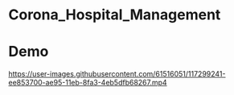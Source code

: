 # Corona_Hospital_Management
# Demo
https://user-images.githubusercontent.com/61516051/117299241-ee853700-ae95-11eb-8fa3-4eb5dfb68267.mp4
